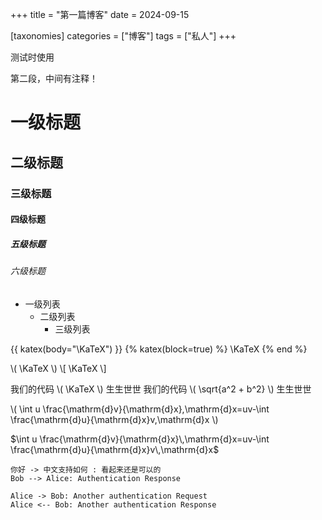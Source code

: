 +++
title = "第一篇博客"
date = 2024-09-15

[taxonomies]
categories = ["博客"]
tags = ["私人"]
+++

测试时使用

<!-- more -->

第二段，中间有注释！

# 一级标题

## 二级标题

### 三级标题

#### 四级标题

##### 五级标题

###### 六级标题

- 一级列表
    - 二级列表
        - 三级列表

<!--  测试Latex代码
行内实例
{{ katex(body="\KaTeX") }}
居中写法
{% katex(block=true) %}\KaTeX{% end %}
简写内联写法
\\( \KaTeX\ \\)
简写居中写法
\\[ \KaTeX \\]
-->

{{ katex(body="\KaTeX") }}
{% katex(block=true) %}
\KaTeX
{% end %}

\\( \KaTeX \\)
\\[ \KaTeX \\]


我们的代码 \\( \KaTeX \\) 生生世世
我们的代码 \\( \sqrt{a^2 + b^2} \\) 生生世世

\\( \\int u \frac{\mathrm{d}v}{\mathrm{d}x}\,\mathrm{d}x=uv-\int \frac{\mathrm{d}u}{\mathrm{d}x}v\,\mathrm{d}x  \\) 

$\int u \frac{\mathrm{d}v}{\mathrm{d}x}\,\mathrm{d}x=uv-\int \frac{\mathrm{d}u}{\mathrm{d}x}v\,\mathrm{d}x$



```plantuml
你好 -> 中文支持如何 : 看起来还是可以的
Bob --> Alice: Authentication Response

Alice -> Bob: Another authentication Request
Alice <-- Bob: Another authentication Response
```
